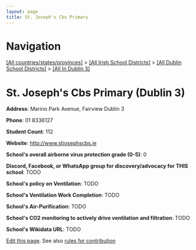 ```yaml
---
layout: page
title: St. Joseph's Cbs Primary
---
```

# Navigation

[[All countries/states/provinces]](../../../..) > [[All Irish School Districts]](../../..) > [[All Dublin School Districts]](../..) > [[All In Dublin 3]](..)

# St. Joseph's Cbs Primary (Dublin 3)

**Address**: Marino Park Avenue, Fairview Dublin 3

**Phone**: 01 8336127

**Student Count**: 112

**Website**: <http://www.stjosephscbs.ie>

**School's overall airborne virus protection grade (0-5)**: 0

**Discord, Facebook, or WhatsApp group for discovery/advocacy for THIS school**: TODO

**School's policy on Ventilation**: TODO

**School's Ventilation Work Completion**: TODO

**School's Air-Purification**: TODO

**School's CO2 monitoring to actively drive ventilation and filtration**: TODO

**School's Wikidata URL**: TODO


[Edit this page](https://github.com/ventilate-schools/Ireland/edit/main/./Dublin_3/St._Joseph's_Cbs_Primary.md). See also [rules for contribution](../../../contribution-rules/)